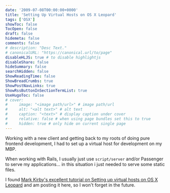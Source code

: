 ```yaml
---
date: '2009-07-08T00:00:00+0000'
title: 'Setting Up Virtual Hosts on OS X Leopard'
tags: ['OSX']
showToc: false
TocOpen: false
draft: false
hidemeta: false
comments: false
# description: "Desc Text."
# canonicalURL: "https://canonical.url/to/page"
disableHLJS: true # to disable highlightjs
disableShare: false
hideSummary: false
searchHidden: false
ShowReadingTime: false
ShowBreadCrumbs: true
ShowPostNavLinks: true
ShowRssButtonInSectionTermList: true
UseHugoToc: false
# cover:
#     image: "<image path/url>" # image path/url
#     alt: "<alt text>" # alt text
#     caption: "<text>" # display caption under cover
#     relative: false # when using page bundles set this to true
#     hidden: true # only hide on current single page
---
```


Working with a new client and getting back to my roots of doing pure frontend development, I had to set up a virtual host for development on my MBP.

When working with Rails, I usually just use `script/server` and/or Passenger to serve my applications... in this situation i just needed to serve some static files.

I found [Mark Kirby's excellent tutorial on Setting up virtual hosts on OS X Leopard](http://mark-kirby.co.uk/2008/setting-up-virtual-hosts-on-os-x-leopard/) and am posting it here, so I won't forget in the future.
